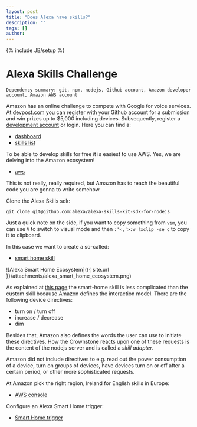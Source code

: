 ```yaml
---
layout: post
title: "Does Alexa have skills?"
description: ""
tags: []
author: 
---
```

{% include JB/setup %}

# Alexa Skills Challenge

`Dependency summary: git, npm, nodejs, Github account, Amazon developer account, Amazon AWS account`

Amazon has an online challenge to compete with Google for voice services. At [devpost.com](https://alexa.devpost.com/) you can register with your Github account for a submission and win prizes up to $5,000 including devices. Subsequently, register a [development account](https://developer.amazon.com/login) or login. Here you can find a:

* [dashboard](https://developer.amazon.com/home.html)
* [skills list](https://developer.amazon.com/edw/home.html#/skills/list)

To be able to develop skills for free it is easiest to use AWS. Yes, we are delving into the Amazon ecosystem!

* [aws](https://console.aws.amazon.com)

This is not really, really required, but Amazon has to reach the beautiful code you are gonna to write somehow.

Clone the Alexa Skills sdk:

    git clone git@github.com:alexa/alexa-skills-kit-sdk-for-nodejs

Just a quick note on the side, if you want to copy something from `vim`, you can use `V` to switch to visual mode and then `:'<,'>:w !xclip -se c` to copy it to clipboard.

In this case we want to create a so-called:

* [smart home skill](https://developer.amazon.com/public/solutions/alexa/alexa-skills-kit/overviews/understanding-the-smart-home-skill-api)

![Alexa Smart Home Ecosystem]({{ site.url }}/attachments/alexa_smart_home_ecosystem.png)

As explained at [this page](https://developer.amazon.com/public/solutions/alexa/alexa-skills-kit/docs/understanding-the-different-types-of-skills) the smart-home skill is less complicated than the custom skill because Amazon defines the interaction model. There are the following device directives:

* turn on / turn off
* increase / decrease
* dim 

Besides that, Amazon also defines the words the user can use to initiate these directives. How the Crownstone reacts upon one of these requests is the content of the nodejs server and is called a *skill adapter*.

Amazon did not include directives to e.g. read out the power consumption of a device, turn on groups of devices, have devices turn on or off after a certain period, or other more sophisticated requests.

At Amazon pick the right region, Ireland for English skills in Europe:

* [AWS console](https://eu-west-1.console.aws.amazon.com/console/home?region=eu-west-1#)

Configure an Alexa Smart Home trigger:

* [Smart Home trigger](https://eu-west-1.console.aws.amazon.com/lambda/home?region=eu-west-1#/create/configure-triggers?bp=alexa-smart-home-skill-adapter&firstrun=true)



